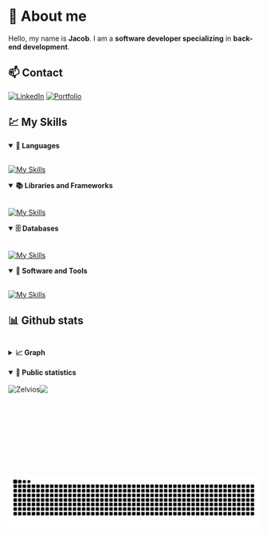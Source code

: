 # 📗 About me

Hello, my name is **Jacob**.
I am a **software developer specializing** in **back-end development**.


## 📫 Contact

[![LinkedIn](https://img.shields.io/badge/LinkedIn-0077B5?style=for-the-badge&logo=linkedin&logoColor=white)](https://www.linkedin.com/in/jacob-j%C3%B8rgensen-851430261/) 
[![Portfolio](https://img.shields.io/badge/Portfolio-FF5722?style=for-the-badge&logo=todoist&logoColor=white)](https://jacob-j.com/)

## 💹 My Skills 

<details open>
  <summary><b>📌 Languages</b></summary>
  <br>

[![My Skills](https://skillicons.dev/icons?i=rust,cs,react,vue,flutter&perline=3)](https://skillicons.dev)
</details>

<details open>
  <summary><b>📚 Libraries and Frameworks</b></summary>
  <br>

[![My Skills](https://skillicons.dev/icons?i=vue,dotnet,html,css,vue,bootstrap&perline=3)](https://skillicons.dev)
</details>

<details open>
  <summary><b>🗄️ Databases</b></summary>
  <br>

[![My Skills](https://skillicons.dev/icons?i=postgres,mysql,sqlite&perline=3)](https://skillicons.dev)
</details>

<details open>
  <summary><b>🔧 Software and Tools</b></summary>
  <br>

[![My Skills](https://skillicons.dev/icons?i=linux,windows,docker,git,androidstudio,nodejs,cloudflare&perline=3)](https://skillicons.dev)
</details>

## 📊 Github stats

<br>
<details>
  <summary><b>📈 Graph</b></summary>
  <br>

[![Jacob's github activity graph](https://github-readme-activity-graph.vercel.app/graph?username=Zelvios&bg_color=0a0222&color=b3b3b3&line=157520&point=206541&area=true&hide_border=true)](https://github.com/ashutosh00710/github-readme-activity-graph)
</details>

<br>
<details open>
  <summary><b>🧬 Public statistics</b></summary>
  <br>

  <img align="left" height="180" src="https://github-readme-stats.vercel.app/api/top-langs/?username=Zelvios&layout=compact&theme=tokyonight" alt=Zelvios />
  <img align="left" src="http://github-profile-summary-cards.vercel.app/api/cards/profile-details?username=Zelvios&theme=tokyonight" height="180em" />

</details>
<br>

![Snake Animation](https://raw.githubusercontent.com/Zelvios/Zelvios/output/snake.svg)
